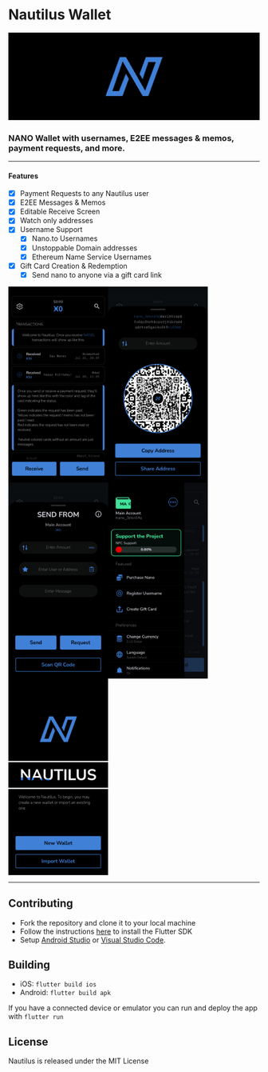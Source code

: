 # Nautilus Wallet

![Cover](/assets/banner.png)

### NANO Wallet with usernames, E2EE messages & memos, payment requests, and more.

___

#### Features
- [x] Payment Requests to any Nautilus user
- [x] E2EE Messages & Memos
- [x] Editable Receive Screen
- [x] Watch only addresses
- [x] Username Support
   - [x] Nano.to Usernames
   - [x] Unstoppable Domain addresses
   - [x] Ethereum Name Service Usernames
- [x] Gift Card Creation & Redemption
   - [x] Send nano to anyone via a gift card link

<div style="display: flex; flex-direction: row">
   <img src="/screenshots/android/1080-2116/home_demo_cards_screen.png" width="200">
   <img src="/screenshots/android/1080-2116/receive_screen.png" width="200">
</div>
<div style="display: flex; flex-direction: row">
   <img src="/screenshots/android/1080-2116/send_screen.png" width="200">
   <img src="/screenshots/android/1080-2116/settings_drawer_screen.png" width="200">
</div>
<div style="display: flex; flex-direction: row">
   <img src="/screenshots/android/1080-2116/welcome_intro_screen.png" width="200">
</div>

___

## Contributing

* Fork the repository and clone it to your local machine
* Follow the instructions [here](https://flutter.io/docs/get-started/install) to install the Flutter SDK
* Setup [Android Studio](https://flutter.io/docs/development/tools/android-studio) or [Visual Studio Code](https://flutter.io/docs/development/tools/vs-code).

## Building

* iOS: `flutter build ios`
* Android: `flutter build apk`

If you have a connected device or emulator you can run and deploy the app with `flutter run`

## License

Nautilus is released under the MIT License
